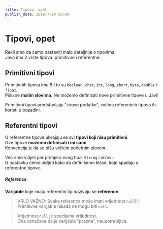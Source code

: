 ```yaml
---
title: Tipovi, opet
publish_date: 2019-7-14 00:00
---
```


# Tipovi, opet


Rekli smo da ćemo nastaviti malo detaljnije o tipovima.  
Java ima 2 vrste tipova: primitivne i referentne.  


## Primitivni tipovi

Primitivnih tipova ima 8 i to su  `boolean`, `char`, `int`, `long`, `short`, `byte`, `double` i `float`.  
Pišu se **malim slovima**. Ne možemo definisati nove primitivne tipove u Javi!

Primitivni tipovi predstavljaju "sirove podatke", većina referentnih tipova ih koristi u pozadini.



## Referentni tipovi

U referentne tipove ubrajaju se svi **tipovi koji nisu primitivni**.  
Ove tipove **možemo definisati i mi sami**.  
Konvencija je da se pišu velikim početnim slovom.

Već smo vidjeli par primjera ovog tipa: `String` i nizovi.  
U nastavku ćemo vidjeti kako da definišemo klase, koje spadaju u referentne tipove.

##### Reference
**Varijable** koje imaju referentni tip nazivaju se **reference**.  

> VRLO VAŽNO: Svaka referenca može imati vrijednost `null`!!!  
> Primitivne varijable nikada ne mogu biti `null`.

> Vrijednost `null` je specijalna vrijednost.  
> Ona označava da je varijabla "prazna", neupotrebljiva. 













